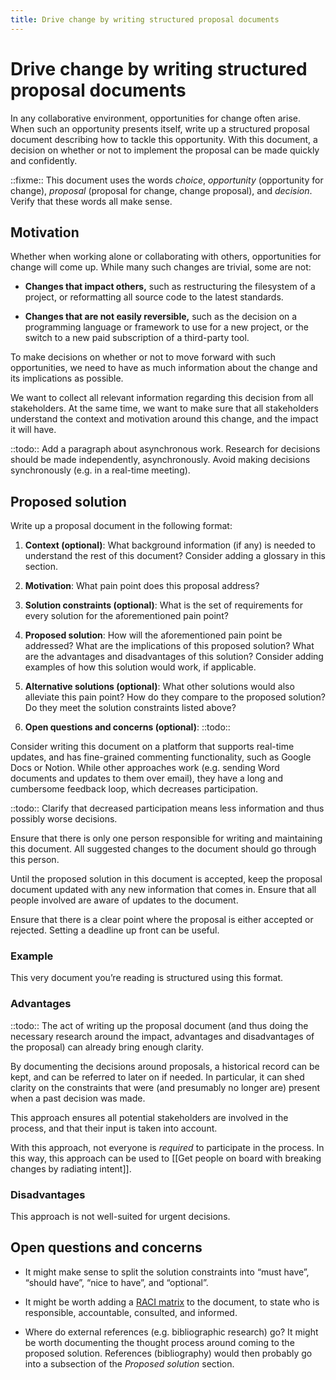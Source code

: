```yaml
---
title: Drive change by writing structured proposal documents
---
```


# Drive change by writing structured proposal documents
In any collaborative environment, opportunities for change often arise. When such an opportunity presents itself, write up a structured proposal document describing how to tackle this opportunity. With this document, a decision on whether or not to implement the proposal can be made quickly and confidently.

::fixme:: This document uses the words *choice*, *opportunity* (opportunity for change), *proposal* (proposal for change, change proposal), and *decision*. Verify that these words all make sense.

## Motivation
Whether when working alone or collaborating with others, opportunities for change will come up. While many such changes are trivial, some are not:

* **Changes that impact others,** such as restructuring the filesystem of a project, or reformatting all source code to the latest standards.

* **Changes that are not easily reversible,** such as the decision on a programming language or framework to use for a new project, or the switch to a new paid subscription of a third-party tool.

To make decisions on whether or not to move forward with such opportunities, we need to have as much information about the change and its implications as possible.

We want to collect all relevant information regarding this decision from all stakeholders. At the same time, we want to make sure that all stakeholders understand the context and motivation around this change, and the impact it will have.

::todo:: Add a paragraph about asynchronous work. Research for decisions should be made independently, asynchronously. Avoid making decisions synchronously (e.g. in a real-time meeting).

## Proposed solution
Write up a proposal document in the following format:

1. **Context (optional)**: What background information (if any) is needed to understand the rest of this document? Consider adding a glossary in this section.

2. **Motivation**: What pain point does this proposal address?

3. **Solution constraints (optional)**: What is the set of requirements for every solution for the aforementioned pain point?

4. **Proposed solution**: How will the aforementioned pain point be addressed? What are the implications of this proposed solution? What are the advantages and disadvantages of this solution? Consider adding examples of how this solution would work, if applicable.

5. **Alternative solutions (optional)**: What other solutions would also alleviate this pain point? How do they compare to the proposed solution? Do they meet the solution constraints listed above?

6. **Open questions and concerns (optional)**: ::todo::

Consider writing this document on a platform that supports real-time updates, and has fine-grained commenting functionality, such as Google Docs or Notion. While other approaches work (e.g. sending Word documents and updates to them over email), they have a long and cumbersome feedback loop, which decreases participation.

::todo:: Clarify that decreased participation means less information and thus possibly worse decisions.

Ensure that there is only one person responsible for writing and maintaining this document. All suggested changes to the document should go through this person.

Until the proposed solution in this document is accepted, keep the proposal document updated with any new information that comes in. Ensure that all people involved are aware of updates to the document.

Ensure that there is a clear point where the proposal is either accepted or rejected. Setting a deadline up front can be useful.

### Example
This very document you’re reading is structured using this format.

### Advantages
::todo:: The act of writing up the proposal document (and thus doing the necessary research around the impact, advantages and disadvantages of the proposal) can already bring enough clarity. 

By documenting the decisions around proposals, a historical record can be kept, and can be referred to later on if needed. In particular, it can shed clarity on the constraints that were (and presumably no longer are) present when a past decision was made.

This approach ensures all potential stakeholders are involved in the process, and that their input is taken into account.

With this approach, not everyone is *required* to participate in the process. In this way, this approach can be used to [[Get people on board with breaking changes by radiating intent]].

### Disadvantages
This approach is not well-suited for urgent decisions.

## Open questions and concerns
* It might make sense to split the solution constraints into “must have”, “should have”, “nice to have”, and “optional”.

* It might be worth adding a [RACI matrix](https://en.wikipedia.org/wiki/Responsibility_assignment_matrix) to the document, to state who is responsible, accountable, consulted, and informed.

* Where do external references (e.g. bibliographic research) go? It might be worth documenting the thought process around coming to the proposed solution. References (bibliography) would then probably go into a subsection of the *Proposed solution* section.